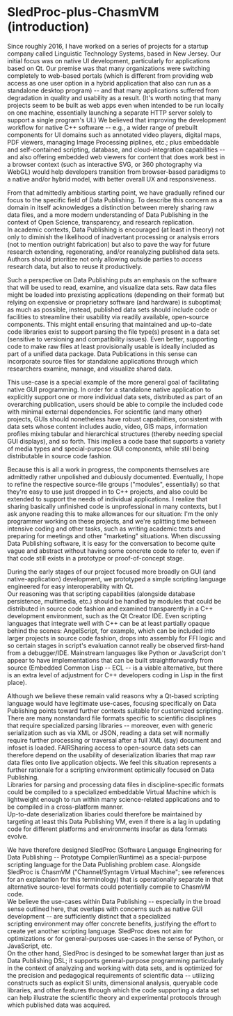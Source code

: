 # SledProc-plus-ChasmVM (introduction)

Since roughly 2016, I have worked on a series of 
projects for a startup company called 
Linguistic Technology Systems, based in 
New Jersey.  Our initial focus 
was on native UI development, particularly 
for applications based on Qt.  Our premise was 
that many organizations were switching completely 
to web-based portals (which is different from 
providing web access as one user option in a 
hybrid application that also can run as a 
standalone desktop program) -- and that many 
applications suffered from degradation in quality 
and usability as a result.  (It's worth noting 
that many projects seem to be built as web apps 
even when intended to be run locally on one machine, 
essentially launching a separate HTTP server solely 
to support a single program's UI.)  We believed 
that improving the development workflow for native 
C++ software -- e.g., a wider range of prebuilt 
components for UI domains such as annotated video players, 
digital maps, PDF viewers, managing Image Processing piplines, 
etc.; plus embeddable and self-contained scripting, database, 
and cloud-integration capabilities -- and also offering 
embedded web viewers for content that does work best 
in a browser context (such as interactive SVG, or 360 photography 
via WebGL) would help developers transition from browser-based 
paradigms to a native and/or hybrid model, with better 
overall UX and responsiveness.

From that admittedly ambitious starting point, we have 
gradually refined our focus to the specific field 
of Data Publishing.  To describe this concern as a 
domain in itself acknowledges a distinction between 
merely sharing raw data files, and a more modern 
understanding of Data Publishing in the context of 
Open Science, transparency, and research replication.  
In academic contexts, Data Publishing is encouraged 
(at least in theory) not only to diminish the 
likelihood of inadvertant processing or analysis 
errors (not to mention outright fabrication) but also 
to pave the way for future research extending, regenerating, 
and/or reanalyzing published data sets.  Authors should 
prioritize not only allowing outside parties to 
_access_ research data, but also to reuse it productively.

Such a perspective on Data Publishing puts an emphasis on 
the software that will be used to read, examine, and 
visualize data sets.  Raw data files might be loaded 
into prexisting applications (depending on their format) 
but relying on expensive or proprietary software (and 
hardware) is suboptimal; as much as possible, instead, 
published data sets should include code or facilities 
to streamline their usability via readily available, 
open-source components.  This might entail ensuring 
that maintained and up-to-date code libraries exist 
to support parsing the file type(s) present in a data 
set (sensitive to versioning and compatibility issues). 
Even better, supporting code to make raw files 
at least provisionally usable is ideally included 
as part of a unified data package.  Data Publications 
in this sense can incorporate source files for 
standalone applications through which researchers 
examine, manage, and visualize shared data.

This use-case is a special example of the more general 
goal of facilitating native GUI programming.  In 
order for a standalone native application to 
explicitly support one or more individual data sets, 
distributed as part of an overarching publication, 
users should be able to compile the included code 
with minimal external dependencies.  For scientific 
(and many other) projects, GUIs should nonetheless have 
robust capabilities, consistent with data sets 
whose content includes audio, video, GIS maps, 
information profiles mixing tabular and hierarchical 
structures (thereby needing special GUI displays), 
and so forth.  This implies a code base that supports 
a variety of media types and special-purpose GUI 
components, while still being distributable in 
source code fashion.

Because this is all a work in progress, the components 
themselves are admittedly rather unpolished and 
dubiously documented.  Eventually, I hope to refine 
the respective source-file groups ("modules", essentially) 
so that they're easy to use just dropped in to 
C++ projects, and also could be extended to support 
the needs of individual applications.  I realize that 
sharing basically unfinished code is unprofessional 
in many contexts, but I ask anyone reading this to 
make allowances for our situation: I'm the only 
programmer working on these projects, and we're 
splitting time between intensive coding and 
other tasks, such as writing academic texts 
and preparing for meetings and other "marketing" situations.
When discussing Data Publishing software, it is easy 
for the conversation to become quite vague and 
abstract without having some concrete code to 
refer to, even if that code still exists in a 
prototype or proof-of-concept stage.

During the early stages of our project focused more 
broadly on GUI (and native-application) development, 
we prototyped a simple scripting language 
engineered for easy interoperability with Qt.  
Our reasoning was that scripting capabilities 
(alongside database persistence, multimedia, etc.) 
should be handled by modules that could be 
distributed in source code fashion and examined 
transparently in a C++ development environment, 
such as the Qt Creator IDE.  Even scripting 
languages that integrate well with C++ 
can be at least partially opaque behind the 
scenes: AngelScript, for example, which can be 
included into larger projects in source code 
fashion, drops into assembly for FFI logic 
and so certain stages in script's evaluation 
cannot really be observed first-hand from a 
debugger/IDE.  Mainstream languages like 
Python or JavaScript don't appear to have 
implementations that can be built straightforwardly 
from source (Embedded Common Lisp -- ECL -- is a 
viable alternative, but there is an extra 
level of adjustment for C++ developers coding in Lisp in the 
first place).  

Although we believe these remain valid reasons why a 
Qt-based scripting language would have legitimate 
use-cases, focusing specifically on Data Publishing 
points toward further contexts suitable 
for customized scripting.  There are many 
nonstandard file formats specific to scientific 
disciplines that require specialized parsing 
libraries -- moreover, even with generic 
serialization such as via XML or JSON, reading a 
data set will normally require further processing 
or traversal after a full XML (say) document 
and infoset is loaded.  FAIRSharing access 
to open-source data sets can therefore depend 
on the usability of deserialization libaries 
that map raw data files onto live application 
objects.  We feel this situation represents a 
further rationale for a scripting environment 
optimically focused on Data Publishing.  
Libraries for parsing and processing data 
files in discipline-specific formats could 
be compiled to a specialized embeddable 
Virtual Machine which is lightweight enough 
to run within many science-related applications 
and to be compiled in a cross-platform manner.  
Up-to-date deserialization libaries could therefore 
be maintained by targeting at least this 
Data Publishing VM, even if there is a lag 
in updating code for different platforms 
and environments insofar as data formats evolve.

We have therefore designed SledProc (Software 
Language Engineering for Data Publishing -- 
Prototype Compiler/Runtime) as a special-purpose 
scripting language for the Data Publishing problem 
case.  Alongside SledProc is ChasmVM ("Channel/Syntagm 
Virtual Machine"; see references for an explanation 
for this terminology) that is operationally 
separate in that alternative source-level formats 
could potentially compile to ChasmVM code.  
We believe the use-cases within Data Publishing -- especially 
in the broad sense outlined here, that overlaps 
with concerns such as native GUI development -- 
are sufficiently distinct that a specialized  
scripting environment may offer concrete benefits, 
justifying the effort to create yet another 
scripting language.  SledProc does not aim for 
optimizations or for general-purposes use-cases 
in the sense of Python, or JavaScript, etc.  
On the other hand, SledProc is desinged to be 
somewhat larger than just as Data Publishing 
DSL; it supports general-purpose programming 
particularly in the context of analyzing 
and working with data sets, and is optimized 
for the precision and pedagogical requirements 
of scientific data -- utilizing constructs 
such as explicit SI units, dimensional analysis, 
queryable code libraries, and other 
features through which the code supporting 
a data set can help illustrate the scientific 
theory and experimental protocols through which 
published data was acquired. 
  

 
